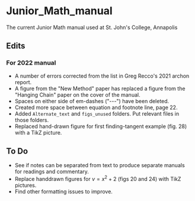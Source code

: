# Junior_Math_manual
 The current Junior Math manual used at St. John's College, Annapolis

## Edits
### For 2022 manual
- A number of errors corrected from the list in Greg Recco's 2021 archon report.
- A figure from the "New Method" paper has replaced a figure from the "Hanging Chain" paper on the cover of the manual.
- Spaces on either side of em-dashes ("---") have been deleted.
- Created more space between equation and footnote line, page 22.
- Added `Alternate_text` and `figs_unused` folders. Put relevant files in those folders.
- Replaced hand-drawn figure for first finding-tangent example (fig. 28) with a TikZ picture.
## To Do
- See if notes can be separated from text to produce separate manuals for readings and commentary.
- Replace handdrawn figures for $v=x^2+2$ (figs 20 and 24) with TikZ pictures.
- Find other formatting issues to improve.
